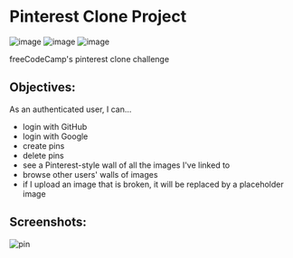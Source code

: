 # Pinterest Clone Project
![image](https://img.shields.io/badge/next%20js-000000?style=for-the-badge&logo=nextdotjs&logoColor=white)
![image](https://img.shields.io/badge/Tailwind_CSS-38B2AC?style=for-the-badge&logo=tailwind-css&logoColor=white)
![image](https://img.shields.io/badge/firebase-ffca28?style=for-the-badge&logo=firebase&logoColor=black)

freeCodeCamp's pinterest clone challenge

## Objectives:
As an authenticated user, I can...
* login with GitHub
* login with Google
* create pins
* delete pins
* see a Pinterest-style wall of all the images I've linked to
* browse other users' walls of images
*  if I upload an image that is broken, it will be replaced by a placeholder image

## Screenshots:
![pin](https://github.com/jehielle/pinterest_clone/assets/44626277/833b6a0c-110c-4094-8779-d41143c272ea)
